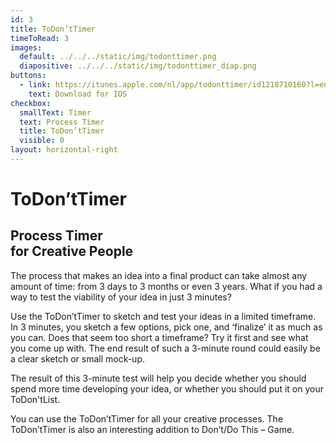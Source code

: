 ```yaml
---
id: 3
title: ToDon’tTimer
timeToRead: 3
images:
  default: ../../../static/img/todonttimer.png
  diapositive: ../../../static/img/todonttimer_diap.png
buttons:
  - link: https://itunes.apple.com/nl/app/todonttimer/id1218710160?l=en&mt=8
    text: Download for IOS
checkbox:
  smallText: Timer
  text: Process Timer
  title: ToDon’tTimer
  visible: 0
layout: horizontal-right
---
```


# To&#8203;Don’t&#8203;Timer

## Process Timer<br/>for Creative People

The process that makes an idea into a final product can take almost any amount of time: from 3 days to 3 months or even 3 years. What if you had a way to test the viability of your idea in just 3 minutes?

Use the ToDon’tTimer to sketch and test your ideas in a limited timeframe. In 3 minutes, you sketch a few options, pick one, and ‘finalize’ it as much as you can. Does that seem too short a timeframe? Try it first and see what you come up with. The end result of such a 3-minute round could easily be a clear sketch or small mock-up.

The result of this 3-minute test will help you decide whether you should spend more time developing your idea, or whether you should put it on your ToDon'tList.

You can use the ToDon’tTimer for all your creative processes. The ToDon’tTimer is also an interesting addition to Don’t/Do This – Game.
